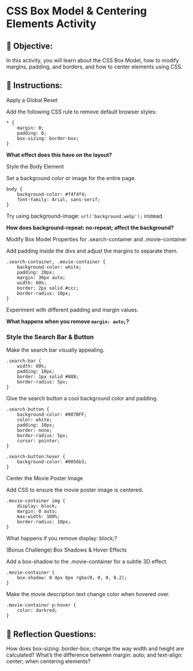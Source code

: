 # CSS Box Model & Centering Elements Activity

## 📌 Objective:

In this activity, you will learn about the CSS Box Model, how to modify margins, padding, and borders, and how to center elements using CSS.

## 📌 Instructions:

Apply a Global Reset

Add the following CSS rule to remove default browser styles:
```
* {
    margin: 0;
    padding: 0;
    box-sizing: border-box;
}
```
**What effect does this have on the layout?**

Style the Body Element

Set a background color or image for the entire page.
```
body {
    background-color: #f4f4f4;
    font-family: Arial, sans-serif;
}
```

Try using background-image: ```url('background.webp');``` instead.

**How does background-repeat: no-repeat; affect the background?**

Modify Box Model Properties for .search-container and .movie-container

Add padding inside the divs and adjust the margins to separate them.

```
.search-container, .movie-container {
    background-color: white;
    padding: 20px;
    margin: 30px auto;
    width: 60%;
    border: 2px solid #ccc;
    border-radius: 10px;
}
```

Experiment with different padding and margin values.

**What happens when you remove ```margin: auto;```?**

### Style the Search Bar & Button

Make the search bar visually appealing.

```
.search-bar {
    width: 80%;
    padding: 10px;
    border: 1px solid #888;
    border-radius: 5px;
}
```

Give the search button a cool background color and padding.

```
.search-button {
    background-color: #007BFF;
    color: white;
    padding: 10px;
    border: none;
    border-radius: 5px;
    cursor: pointer;
}

.search-button:hover {
    background-color: #0056b3;
}
```

Center the Movie Poster Image

Add CSS to ensure the movie poster image is centered.

```
.movie-container img {
    display: block;
    margin: 0 auto;
    max-width: 100%;
    border-radius: 10px;
}
```

What happens if you remove display: block;?


(Bonus Challenge) Box Shadows & Hover Effects

Add a box-shadow to the .movie-container for a subtle 3D effect.

```
.movie-container {
    box-shadow: 0 4px 8px rgba(0, 0, 0, 0.2);
}
```

Make the movie description text change color when hovered over.

```
.movie-container p:hover {
    color: darkred;
}
```
## 📌 Reflection Questions:

How does box-sizing: border-box; change the way width and height are calculated?
What’s the difference between margin: auto; and text-align: center; when centering elements?